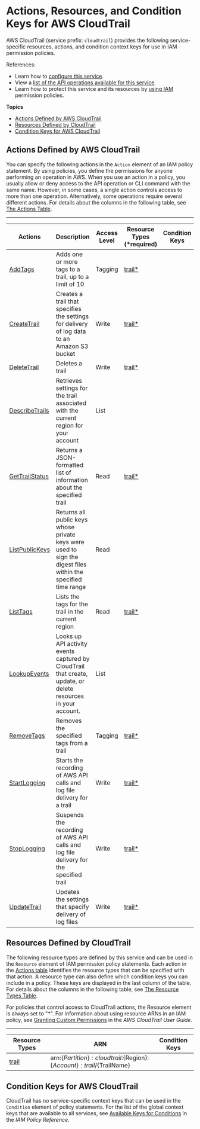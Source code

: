 # Actions, Resources, and Condition Keys for AWS CloudTrail<a name="list_awscloudtrail"></a>

AWS CloudTrail \(service prefix: `cloudtrail`\) provides the following service\-specific resources, actions, and condition context keys for use in IAM permission policies\.

References:
+ Learn how to [configure this service](http://docs.aws.amazon.com/awscloudtrail/latest/userguide/)\.
+ View a [list of the API operations available for this service](http://docs.aws.amazon.com/awscloudtrail/latest/APIReference/)\.
+ Learn how to protect this service and its resources by [using IAM](http://docs.aws.amazon.com/awscloudtrail/latest/userguide/grant-custom-permissions-for-cloudtrail-users.html) permission policies\.

**Topics**
+ [Actions Defined by AWS CloudTrail](#awscloudtrail-actions-as-permissions)
+ [Resources Defined by CloudTrail](#awscloudtrail-resources-for-iam-policies)
+ [Condition Keys for AWS CloudTrail](#awscloudtrail-policy-keys)

## Actions Defined by AWS CloudTrail<a name="awscloudtrail-actions-as-permissions"></a>

You can specify the following actions in the `Action` element of an IAM policy statement\. By using policies, you define the permissions for anyone performing an operation in AWS\. When you use an action in a policy, you usually allow or deny access to the API operation or CLI command with the same name\. However, in some cases, a single action controls access to more than one operation\. Alternatively, some operations require several different actions\. For details about the columns in the following table, see [The Actions Table](reference_policies_actions-resources-contextkeys.md#actions_table)\.


****  

| Actions | Description | Access Level | Resource Types \(\*required\) | Condition Keys | Dependent Actions | 
| --- | --- | --- | --- | --- | --- | 
|   [ AddTags ](http://docs.aws.amazon.com/awscloudtrail/latest/APIReference/API_AddTags.html)  | Adds one or more tags to a trail, up to a limit of 10 | Tagging |   [ trail\* ](#awscloudtrail-trail)   |  |  | 
|   [ CreateTrail ](http://docs.aws.amazon.com/awscloudtrail/latest/APIReference/API_CreateTrail.html)  | Creates a trail that specifies the settings for delivery of log data to an Amazon S3 bucket | Write |   [ trail\* ](#awscloudtrail-trail)   |  |   s3:PutObject   | 
|   [ DeleteTrail ](http://docs.aws.amazon.com/awscloudtrail/latest/APIReference/API_DeleteTrail.html)  | Deletes a trail | Write |   [ trail\* ](#awscloudtrail-trail)   |  |  | 
|   [ DescribeTrails ](http://docs.aws.amazon.com/awscloudtrail/latest/APIReference/API_DescribeTrails.html)  | Retrieves settings for the trail associated with the current region for your account | List |  |  |  | 
|   [ GetTrailStatus ](http://docs.aws.amazon.com/awscloudtrail/latest/APIReference/API_GetTrailStatus.html)  | Returns a JSON\-formatted list of information about the specified trail | Read |   [ trail\* ](#awscloudtrail-trail)   |  |  | 
|   [ ListPublicKeys ](http://docs.aws.amazon.com/awscloudtrail/latest/APIReference/API_ListPublicKeys.html)  | Returns all public keys whose private keys were used to sign the digest files within the specified time range | Read |  |  |  | 
|   [ ListTags ](http://docs.aws.amazon.com/awscloudtrail/latest/APIReference/API_ListTags.html)  | Lists the tags for the trail in the current region | Read |   [ trail\* ](#awscloudtrail-trail)   |  |  | 
|   [ LookupEvents ](http://docs.aws.amazon.com/awscloudtrail/latest/APIReference/API_LookupEvents.html)  | Looks up API activity events captured by CloudTrail that create, update, or delete resources in your account\. | List |  |  |  | 
|   [ RemoveTags ](http://docs.aws.amazon.com/awscloudtrail/latest/APIReference/API_RemoveTags.html)  | Removes the specified tags from a trail | Tagging |   [ trail\* ](#awscloudtrail-trail)   |  |  | 
|   [ StartLogging ](http://docs.aws.amazon.com/awscloudtrail/latest/APIReference/API_StartLogging.html)  | Starts the recording of AWS API calls and log file delivery for a trail | Write |   [ trail\* ](#awscloudtrail-trail)   |  |  | 
|   [ StopLogging ](http://docs.aws.amazon.com/awscloudtrail/latest/APIReference/API_StopLogging.html)  | Suspends the recording of AWS API calls and log file delivery for the specified trail | Write |   [ trail\* ](#awscloudtrail-trail)   |  |  | 
|   [ UpdateTrail ](http://docs.aws.amazon.com/awscloudtrail/latest/APIReference/API_UpdateTrail.html)  | Updates the settings that specify delivery of log files | Write |   [ trail\* ](#awscloudtrail-trail)   |  |  | 

## Resources Defined by CloudTrail<a name="awscloudtrail-resources-for-iam-policies"></a>

The following resource types are defined by this service and can be used in the `Resource` element of IAM permission policy statements\. Each action in the [Actions table](#awscloudtrail-actions-as-permissions) identifies the resource types that can be specified with that action\. A resource type can also define which condition keys you can include in a policy\. These keys are displayed in the last column of the table\. For details about the columns in the following table, see [The Resource Types Table](reference_policies_actions-resources-contextkeys.md#resources_table)\.

For policies that control access to CloudTrail actions, the Resource element is always set to "\*"\. For information about using resource ARNs in an IAM policy, see [Granting Custom Permissions](http://docs.aws.amazon.com/awscloudtrail/latest/userguide/controlling_access_granting_custom_permissions.html) in the *AWS CloudTrail User Guide*\.


****  

| Resource Types | ARN | Condition Keys | 
| --- | --- | --- | 
|   [ trail ](http://docs.aws.amazon.com/how-cloudtrail-works.html)  |  arn:$\{Partition\}:cloudtrail:$\{Region\}:$\{Account\}:trail/$\{TrailName\}  |  | 

## Condition Keys for AWS CloudTrail<a name="awscloudtrail-policy-keys"></a>

CloudTrail has no service\-specific context keys that can be used in the `Condition` element of policy statements\. For the list of the global context keys that are available to all services, see [Available Keys for Conditions](reference_policies_condition-keys.html#AvailableKeys) in the *IAM Policy Reference*\.
